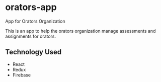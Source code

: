 # orators-app
App for Orators Organization

This is an app to help the orators organization manage assessments and assignments for orators.

## Technology Used
- React
- Redux
- Firebase
